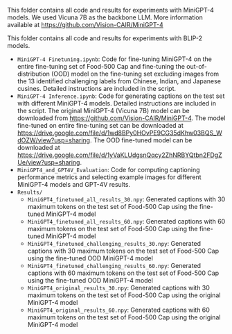 This folder contains all code and results for experiments with MiniGPT-4 models. We used Vicuna 7B as the backbone LLM. More information available at https://github.com/Vision-CAIR/MiniGPT-4

This folder contains all code and results for experiments with BLIP-2 models.
- `MiniGPT-4 Finetuning.ipynb`: Code for fine-tuning MiniGPT-4 on the entire fine-tuning set of Food-500 Cap and fine-tuning the out-of-distribution (OOD) model on the fine-tuning set excluding images from the 13 identified challenging labels from Chinese, Indian, and Japanese cusines. Detailed instructions are included in the script.
- `MiniGPT-4 Inference.ipynb`: Code for generating captions on the test set with different MiniGPT-4 models. Detailed instructions are included in the script. The original MiniGPT-4 (Vicuna 7B) model can be downloaded from https://github.com/Vision-CAIR/MiniGPT-4. The model fine-tuned on entire fine-tuning set can be downloaded at https://drive.google.com/file/d/1wd8BPy0HOvPE9CG35dKhw03BQS_WdOZW/view?usp=sharing. The OOD fine-tuned model can be downloaded at https://drive.google.com/file/d/1yVaKLUdgsnQqcy2ZhNRBYQtbn2FDgZUe/view?usp=sharing.
- `MiniGPT4_and_GPT4V_Evaluation`: Code for computing captioning performance metrics and selecting example images for different MiniGPT-4 models and GPT-4V results.
- `Results/`
  - `MiniGPT4_finetuned_all_results_30.npy`: Generated captions with 30 maximum tokens on the test set of Food-500 Cap using the fine-tuned MiniGPT-4 model
  - `MiniGPT4_finetuned_all_results_60.npy`: Generated captions with 60 maximum tokens on the test set of Food-500 Cap using the fine-tuned MiniGPT-4 model
  - `MiniGPT4_finetuned_challenging_results_30.npy`: Generated captions with 30 maximum tokens on the test set of Food-500 Cap using the fine-tuned OOD MiniGPT-4 model
  - `MiniGPT4_finetuned_challenging_results_60.npy`: Generated captions with 60 maximum tokens on the test set of Food-500 Cap using the fine-tuned OOD MiniGPT-4 model
  - `MiniGPT4_original_results_30.npy`: Generated captions with 30 maximum tokens on the test set of Food-500 Cap using the original MiniGPT-4 model
  - `MiniGPT4_original_results_60.npy`: Generated captions with 60 maximum tokens on the test set of Food-500 Cap using the original MiniGPT-4 model
